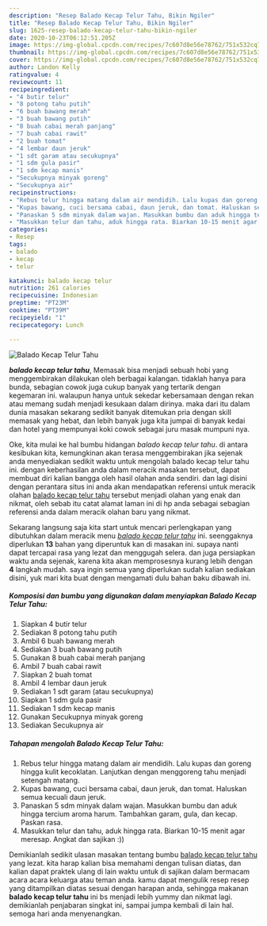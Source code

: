```yaml
---
description: "Resep Balado Kecap Telur Tahu, Bikin Ngiler"
title: "Resep Balado Kecap Telur Tahu, Bikin Ngiler"
slug: 1625-resep-balado-kecap-telur-tahu-bikin-ngiler
date: 2020-10-23T06:12:51.205Z
image: https://img-global.cpcdn.com/recipes/7c607d8e56e78762/751x532cq70/balado-kecap-telur-tahu-foto-resep-utama.jpg
thumbnail: https://img-global.cpcdn.com/recipes/7c607d8e56e78762/751x532cq70/balado-kecap-telur-tahu-foto-resep-utama.jpg
cover: https://img-global.cpcdn.com/recipes/7c607d8e56e78762/751x532cq70/balado-kecap-telur-tahu-foto-resep-utama.jpg
author: Landon Kelly
ratingvalue: 4
reviewcount: 11
recipeingredient:
- "4 butir telur"
- "8 potong tahu putih"
- "6 buah bawang merah"
- "3 buah bawang putih"
- "8 buah cabai merah panjang"
- "7 buah cabai rawit"
- "2 buah tomat"
- "4 lembar daun jeruk"
- "1 sdt garam atau secukupnya"
- "1 sdm gula pasir"
- "1 sdm kecap manis"
- "Secukupnya minyak goreng"
- "Secukupnya air"
recipeinstructions:
- "Rebus telur hingga matang dalam air mendidih. Lalu kupas dan goreng hingga kulit kecoklatan. Lanjutkan dengan menggoreng tahu menjadi setengah matang."
- "Kupas bawang, cuci bersama cabai, daun jeruk, dan tomat. Haluskan semua kecuali daun jeruk."
- "Panaskan 5 sdm minyak dalam wajan. Masukkan bumbu dan aduk hingga tercium aroma harum. Tambahkan garam, gula, dan kecap. Paskan rasa."
- "Masukkan telur dan tahu, aduk hingga rata. Biarkan 10-15 menit agar meresap. Angkat dan sajikan :))"
categories:
- Resep
tags:
- balado
- kecap
- telur

katakunci: balado kecap telur 
nutrition: 261 calories
recipecuisine: Indonesian
preptime: "PT23M"
cooktime: "PT39M"
recipeyield: "1"
recipecategory: Lunch

---
```



![Balado Kecap Telur Tahu](https://img-global.cpcdn.com/recipes/7c607d8e56e78762/751x532cq70/balado-kecap-telur-tahu-foto-resep-utama.jpg)

<b><i>balado kecap telur tahu</i></b>, Memasak bisa menjadi sebuah hobi yang menggembirakan dilakukan oleh berbagai kalangan. tidaklah hanya para bunda, sebagian cowok juga cukup banyak yang tertarik dengan kegemaran ini. walaupun hanya untuk sekedar kebersamaan dengan rekan atau memang sudah menjadi kesukaan dalam dirinya. maka dari itu dalam dunia masakan sekarang sedikit banyak ditemukan pria dengan skill memasak yang hebat, dan lebih banyak juga kita jumpai di banyak kedai dan hotel yang mempunyai koki cowok sebagai juru masak mumpuni nya.

Oke, kita mulai ke hal bumbu hidangan <i>balado kecap telur tahu</i>. di antara kesibukan kita, kemungkinan akan terasa menggembirakan jika sejenak anda menyediakan sedikit waktu untuk mengolah balado kecap telur tahu ini. dengan keberhasilan anda dalam meracik masakan tersebut, dapat membuat diri kalian bangga oleh hasil olahan anda sendiri. dan lagi disini dengan perantara situs ini anda akan mendapatkan referensi untuk meracik olahan <u>balado kecap telur tahu</u> tersebut menjadi olahan yang enak dan nikmat, oleh sebab itu catat alamat laman ini di hp anda sebagai sebagian referensi anda dalam meracik olahan baru yang nikmat.




Sekarang langsung saja kita start untuk mencari perlengkapan yang dibutuhkan dalam meracik menu <u><i>balado kecap telur tahu</i></u> ini. seenggaknya diperlukan <b>13</b> bahan yang diperuntuk kan di masakan ini. supaya nanti dapat tercapai rasa yang lezat dan menggugah selera. dan juga persiapkan waktu anda sejenak, karena kita akan memprosesnya kurang lebih dengan <b>4</b> langkah mudah. saya ingin semua yang diperlukan sudah kalian sediakan disini, yuk mari kita buat dengan mengamati dulu bahan baku dibawah ini.

<!--inarticleads1-->

##### Komposisi dan bumbu yang digunakan dalam menyiapkan Balado Kecap Telur Tahu:

1. Siapkan 4 butir telur
1. Sediakan 8 potong tahu putih
1. Ambil 6 buah bawang merah
1. Sediakan 3 buah bawang putih
1. Gunakan 8 buah cabai merah panjang
1. Ambil 7 buah cabai rawit
1. Siapkan 2 buah tomat
1. Ambil 4 lembar daun jeruk
1. Sediakan 1 sdt garam (atau secukupnya)
1. Siapkan 1 sdm gula pasir
1. Sediakan 1 sdm kecap manis
1. Gunakan Secukupnya minyak goreng
1. Sediakan Secukupnya air




<!--inarticleads2-->

##### Tahapan mengolah Balado Kecap Telur Tahu:

1. Rebus telur hingga matang dalam air mendidih. Lalu kupas dan goreng hingga kulit kecoklatan. Lanjutkan dengan menggoreng tahu menjadi setengah matang.
1. Kupas bawang, cuci bersama cabai, daun jeruk, dan tomat. Haluskan semua kecuali daun jeruk.
1. Panaskan 5 sdm minyak dalam wajan. Masukkan bumbu dan aduk hingga tercium aroma harum. Tambahkan garam, gula, dan kecap. Paskan rasa.
1. Masukkan telur dan tahu, aduk hingga rata. Biarkan 10-15 menit agar meresap. Angkat dan sajikan :))




Demikianlah sedikit ulasan masakan tentang bumbu <u>balado kecap telur tahu</u> yang lezat. kita harap kalian bisa memahami dengan tulisan diatas, dan kalian dapat praktek ulang di lain waktu untuk di sajikan dalam bermacam acara acara keluarga atau teman anda. kamu dapat mengulik resep resep yang ditampilkan diatas sesuai dengan harapan anda, sehingga makanan <b>balado kecap telur tahu</b> ini bs menjadi lebih yummy dan nikmat lagi. demikianlah penjabaran singkat ini, sampai jumpa kembali di lain hal. semoga hari anda menyenangkan.
